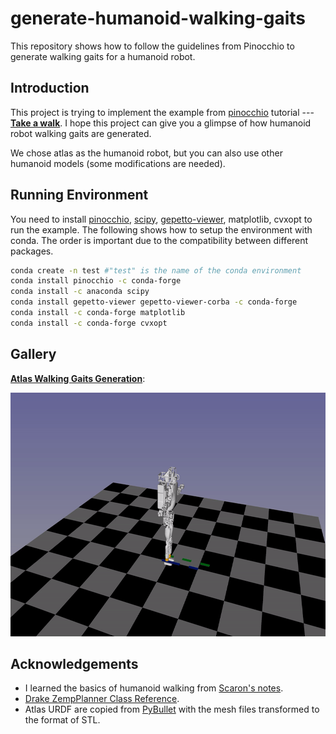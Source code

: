 # generate-humanoid-walking-gaits

This repository shows how to follow the guidelines from Pinocchio to generate walking gaits for a humanoid robot.

## Introduction

This project is trying to implement the example from [pinocchio](https://github.com/stack-of-tasks/pinocchio) tutorial --- [**Take a walk**](https://gepettoweb.laas.fr/doc/stack-of-tasks/pinocchio/master/doxygen-html/md_doc_d-practical-exercises_6-wpg.html). I hope this project can give you a glimpse of how humanoid robot walking gaits are generated.

We chose atlas as the humanoid robot, but you can also use other humanoid models (some modifications are needed).

## Running Environment

You need to install [pinocchio](https://github.com/stack-of-tasks/pinocchio), [scipy](https://github.com/scipy/scipy), [gepetto-viewer](https://github.com/Gepetto/gepetto-viewer), matplotlib, cvxopt to run the example. The following shows how to setup the environment with conda. The order is important due to the compatibility between different packages.

```bash
conda create -n test #"test" is the name of the conda environment
conda install pinocchio -c conda-forge 
conda install -c anaconda scipy 
conda install gepetto-viewer gepetto-viewer-corba -c conda-forge 
conda install -c conda-forge matplotlib
conda install -c conda-forge cvxopt
```

## Gallery

**[Atlas Walking Gaits Generation](src/main.py)**:

 <img src=".github/atlas_walking.gif" alt="shape_transfer"  width="800" height="390"/>

 ## Acknowledgements

 - I learned the basics of humanoid walking from [Scaron's notes](https://scaron.info/category/robotics.html).
 - [Drake ZempPlanner Class Reference](https://drake.mit.edu/doxygen_cxx/classdrake_1_1systems_1_1controllers_1_1_zmp_planner.html).
 - Atlas URDF are copied from [PyBullet](https://github.com/bulletphysics/bullet3) with the mesh files transformed to the format of STL.
